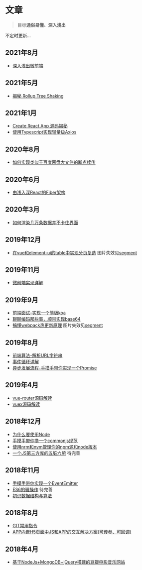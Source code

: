 # 文章

> 目标**通俗易懂、深入浅出**

不定时更新...

## 2021年8月

- [深入浅出微前端](https://github.com/careteenL/micro-fe)

## 2021年5月

- [揭秘 Rollup Tree Shaking](https://github.com/careteenL/rollup)

## 2021年1月
  - [Create React App 源码揭秘](https://segmentfault.com/a/1190000039060889)
  - [使用Typescript实现轻量级Axios](https://segmentfault.com/a/1190000039000404)

## 2020年8月
  - [如何实现类似于百度网盘大文件的断点续传](https://segmentfault.com/a/1190000023619104)

## 2020年6月
  - [由浅入深React的Fiber架构](https://github.com/careteenL/react/tree/master/packages/fiber)

## 2020年3月
  - [如何渲染几万条数据并不卡住界面](https://juejin.im/post/5e666b526fb9a07ca137254b)

## 2019年12月
  - [在vue和element-ui的table中实现分页复选](https://github.com/careteenL/blog/issues/7) 图片失效见[segment](https://segmentfault.com/a/1190000021185922)
  
## 2019年11月
  - [微前端实现详解](https://github.com/careteenL/blog/issues/6)
  
## 2019年9月
  - [前端面试-实现一个简版koa](https://github.com/careteenL/blog/issues/5)
  - [聊聊编码那些事，顺带实现base64](https://github.com/careteenL/blog/issues/4)
  - [搞懂webpack热更新原理](https://github.com/careteenL/webpack-hmr) 图片失效见[segment](https://segmentfault.com/a/1190000020310371?_ea=25640433)

## 2019年8月
  - [前端算法-解析URL字符串](https://github.com/careteenL/blog/issues/3)
  - [事件循环详解](https://github.com/careteenL/blog/issues/2)
  - [异步发展流程-手摸手带你实现一个Promise ](https://github.com/careteenL/blog/issues/1)

## 2019年4月
  - [vue-router源码解读](https://github.com/careteenL/vue-router)
  - [vuex源码解读](https://github.com/careteenL/vuex-analysis)

## 2018年12月
  - [为什么要使用Node](https://github.com/careteenL/blog/blob/master/src/20181201-node/node.md)
  - [手摸手带你撸一个commonjs规范](https://github.com/careteenL/blog/blob/master/src/20181201-node/module.md)
  - [使用nrm和nvm管理你的npm源和node版本](https://github.com/careteenL/blog/blob/master/src/20181204-node/nrm-nvm.md)
  - [一个JS第三方库的五脏六腑](https://github.com/careteenL/blog/blob/master/src/20181204-node/package-viscera.md) 待完善

## 2018年11月
  - [手摸手带你实现一个EventEmitter](https://github.com/careteenL/blog/blob/master/src/20181126-pub_sub)
  - [ES6的骚操作](https://github.com/careteenL/blog/blob/master/src/20181127-es6) 待完善
  - [初识数据结构与算法](https://github.com/careteenL/blog/blob/master/src/20181122-dsa)

## 2018年8月
  - [GIT常用指令](https://github.com/careteenL/git-practice)
  - [APP内嵌H5页面中JS和APP的交互解决方案(可传参、可回调)](https://github.com/careteenL/JsAndAppInteraction)

## 2018年4月
  - [基于NodeJs+MongoDB+jQuery搭建的豆瓣电影音乐网站](https://github.com/careteenL/douban_study)